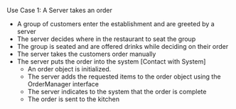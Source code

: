 Use Case 1: A Server takes an order
- A group of customers enter the establishment and are greeted by a server
- The server decides where in the restaurant to seat the group
- The group is seated and are offered drinks while deciding on their order
- The server takes the customers order manually
- The server puts the order into the system [Contact with System]
  - An order object is initialized.
  - The server adds the requested items to the order object using the OrderManager interface
  - The server indicates to the system that the order is complete
  - The order is sent to the kitchen